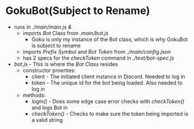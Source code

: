 # GokuBot(Subject to Rename)

* runs in *./main/main.js &*
  * imports *Bot* Class from *.main/bot.js*
    * Goku is only my instance of the Bot class, which is why GokuBot is subject to rename
  * imports *Prefix Symbol* and *Bot Token* from *./main/config.json*
  * has 2 specs for the *checkToken* command in *./test/bot-spec.js*
* *bot.js* - This is where the *Bot Class* resides
  * constructor proerties:
    * client - The initiated client instance in Discord.  Needed to log in
    * token -  The unique id for the bot being loaded.  Also needed to log in
  * methods:
    * *login()* - Does some edge case error checks with *checkToken()* and logs Bot in
    * *checkToken()* - Checks to make sure the token being imported is a valid string
